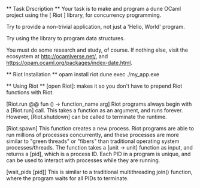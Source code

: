 ** Task Drscription **
Your task is to make and program a dune OCaml project using
the  [   Riot      ]  library,  for concurrency programming.

Try to provide a non-trivial application, not just a 'Hello, World'
program.

Try using the library to program data structures.

You must do some research and study, of course. If nothing else,
visit  the ecosystem at http://ocamlverse.net/, 
and https://opam.ocaml.org/packages/index-date.html.

** Riot Installation **
opam install riot
dune exec ./my_app.exe

** Using Riot **
[open Riot]: makes it so you don't have to prepend Riot functions with Riot.

[Riot.run @@ fun () -> function_name arg]
Riot programs always begin with a [Riot.run] call. This takes a function as an argument,
and runs forever. However, [Riot.shutdown] can be called to terminate the runtime.

[Riot.spawn]
This function creates a new process. Riot programs are able to run millions of processes
concurrently, and these processes are more similar to "green threads" or "fibers"
than traditional operating system processes/threads.
The function takes a [unit -> unit] function as input, and returns a [pid], which is a
process ID. Each PID in a program is unique, and can be used to interact with processes
while they are running.

[wait_pids [pid]]
This is similar to a traditional multithreading join() function, where the program waits for all
PIDs to terminate.